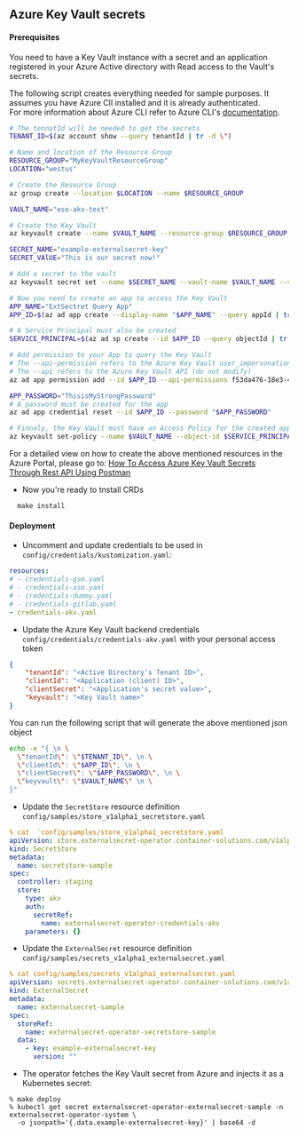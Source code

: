 ## Azure Key Vault secrets

#### Prerequisites

You need to have a Key Vault instance with a secret and an application registered in your Azure Active directory with Read access to the Vault's secrets.

The following script creates everything needed for sample purposes. It assumes you have Azure ClI installed and it is already authenticated.  
For more information about Azure CLI refer to Azure CLI's [documentation](https://docs.microsoft.com/en-us/cli/azure/install-azure-cli).

```bash
# The tennatId will be needed to get the secrets
TENANT_ID=$(az account show --query tenantId | tr -d \")

# Name and location of the Resource Group
RESOURCE_GROUP="MyKeyVaultResourceGroup"
LOCATION="westus"

# Create the Resource Group
az group create --location $LOCATION --name $RESOURCE_GROUP

VAULT_NAME="eso-akv-test"

# Create the Key Vault
az keyvault create --name $VAULT_NAME --resource-group $RESOURCE_GROUP

SECRET_NAME="example-externalsecret-key"
SECRET_VAlUE="This is our secret now!"

# Add a secret to the vault
az keyvault secret set --name $SECRET_NAME --vault-name $VAULT_NAME --value "$SECRET_VAlUE"

# Now you need to create an app to access the Key Vault
APP_NAME="ExtSectret Query App"
APP_ID=$(az ad app create --display-name "$APP_NAME" --query appId | tr -d \")

# A Service Principal must also be created
SERVICE_PRINCIPAL=$(az ad sp create --id $APP_ID --query objectId | tr -d \")

# Add permission to your App to query the Key Vault
# The --api-permission refers to the Azure Key Vault user_impersonation permission (do not modify)
# The --api refers to the Azure Key Vault API (do not modify)
az ad app permission add --id $APP_ID --api-permissions f53da476-18e3-4152-8e01-aec403e6edc0=Scope --api cfa8b339-82a2-471a-a3c9-0fc0be7a4093

APP_PASSWORD="ThisisMyStrongPassword"
# A password must be created for the app
az ad app credential reset --id $APP_ID --password "$APP_PASSWORD"

# Finnaly, the Key Vault must have an Access Policy for the created app
az keyvault set-policy --name $VAULT_NAME --object-id $SERVICE_PRINCIPAL --secret-permissions get
```

For a detailed view on how to create the above mentioned resources in the Azure Portal, please go to: [How To Access Azure Key Vault Secrets Through Rest API Using Postman](https://www.c-sharpcorner.com/article/how-to-access-azure-key-vault-secrets-through-rest-api-using-postman/)

- Now you're ready to tnstall CRDs
```
  make install
```

#### Deployment

- Uncomment and update credentials to be used in `config/credentials/kustomization.yaml`:

```yaml
resources:
# - credentials-gsm.yaml
# - credentials-asm.yaml
# - credentials-dummy.yaml
# - credentials-gitlab.yaml
- credentials-akv.yaml

```

- Update the Azure Key Vault backend credentials `config/credentials/credentials-akv.yaml` with your personal access token
```json
{
    "tenantId": "<Active Directory's Tenant ID>",
    "clientId": "<Application (client) ID>",
    "clientSecret": "<Application's secret value>",
    "keyvault": "<Key Vault name>"
}
```

You can run the following script that will generate the above mentioned json object  
```bash
echo -e "{ \n \
  \"tenantId\": \"$TENANT_ID\", \n \
  \"clientId\": \"$APP_ID\", \n \
  \"clientSecret\": \"$APP_PASSWORD\", \n \
  \"keyvault\": \"$VAULT_NAME\" \n \
}"
```

-  Update the `SecretStore` resource definition `config/samples/store_v1alpha1_secretstore.yaml`
```yaml
% cat  `config/samples/store_v1alpha1_secretstore.yaml
apiVersion: store.externalsecret-operator.container-solutions.com/v1alpha1
kind: SecretStore
metadata:
  name: secretstore-sample
spec:
  controller: staging
  store:
    type: akv
    auth:
      secretRef:
        name: externalsecret-operator-credentials-akv
    parameters: {}
```

-  Update the `ExternalSecret` resource definition `config/samples/secrets_v1alpha1_externalsecret.yaml`
```yaml
% cat config/samples/secrets_v1alpha1_externalsecret.yaml
apiVersion: secrets.externalsecret-operator.container-solutions.com/v1alpha1
kind: ExternalSecret
metadata:
  name: externalsecret-sample
spec:
  storeRef:
    name: externalsecret-operator-secretstore-sample
  data:
    - key: example-externalsecret-key
      version: ""
```

- The operator fetches the Key Vault secret from Azure and injects it as a Kubernetes secret:

```shell
% make deploy
% kubectl get secret externalsecret-operator-externalsecret-sample -n externalsecret-operator-system \
  -o jsonpath='{.data.example-externalsecret-key}' | base64 -d
```
